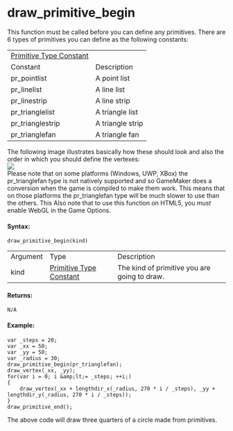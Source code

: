 # draw_primitive_begin

This function must be called before you can define any primitives. There
are 6 types of primitives you can define as the following constants:

|                                                                                                                          |                  |
|--------------------------------------------------------------------------------------------------------------------------|------------------|
|  [Primitive Type Constant](../../../../../GameMaker_Language/GML_Reference/Drawing/Primitives/draw_primitive_begin)  |                  |
| Constant                                                                                                                 | Description      |
|  pr_pointlist                                                                                                            | A point list     |
|  pr_linelist                                                                                                             | A line list      |
|  pr_linestrip                                                                                                            | A line strip     |
|  pr_trianglelist                                                                                                         | A triangle list  |
|  pr_trianglestrip                                                                                                        | A triangle strip |
|  pr_trianglefan                                                                                                          | A triangle fan   |

The following image illustrates basically how these should look and also
the order in which you should define the vertexes:  
![](https://gms.magecorn.com/Manual/assets/Images/Scripting_Reference/GML/Reference/Drawing/primitive_types.png)  
Please note that on some platforms (Windows, UWP, XBox) the
pr_trianglefan type is not natively supported and so GameMaker does a
conversion when the game is compiled to make them work. This means that
on those platforms the pr_trianglefan type will be much slower to use
than the others. This Also note that to use this function on HTML5, you
*must* enable WebGL in the Game Options.

#### Syntax:

``` gml
draw_primitive_begin(kind)
```

|          |                                                                                                                          |                                              |
|----------|--------------------------------------------------------------------------------------------------------------------------|----------------------------------------------|
| Argument | Type                                                                                                                     | Description                                  |
| kind     |  [Primitive Type Constant](../../../../../GameMaker_Language/GML_Reference/Drawing/Primitives/draw_primitive_begin)  | The kind of primitive you are going to draw. |

#### Returns:

``` gml
N/A
```

#### Example:

``` gml
var _steps = 20;
var _xx = 50;
var _yy = 50;
var _radius = 30;
draw_primitive_begin(pr_trianglefan);
draw_vertex(_xx, _yy);
for(var i = 0; i &amp;lt;= _steps; ++i;)
{
    draw_vertex(_xx + lengthdir_x(_radius, 270 * i / _steps), _yy + lengthdir_y(_radius, 270 * i / _steps));
}
draw_primitive_end();
```

The above code will draw three quarters of a circle made from
primitives.
